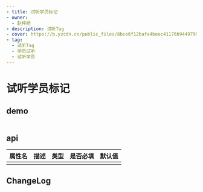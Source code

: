 ```yaml
---
- title: 试听学员标记
- owner:
  - 赵梓皓
- description: 试听Tag
- cover: https://b.yzcdn.cn/public_files/8bce6f12bafa4beec41176b944979978.png
- tag:
  - 试听Tag
  - 学员试听
  - 试听学员
---
```


# 试听学员标记
## demo
```jsx
```
## api
| 属性名  | 描述                 | 类型                                                  | 是否必填 | 默认值               |
| ------ | ------------------- | ---------------------------------------------------- | ------- | ------------------- |
|        |                     |                                                      |         |                     |

## ChangeLog
